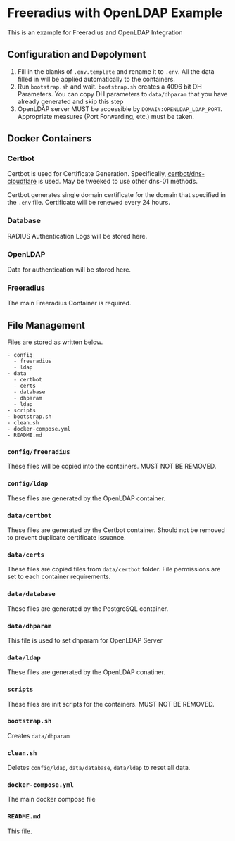 # Freeradius with OpenLDAP Example
 This is an example for Freeradius and OpenLDAP Integration

## Configuration and Depolyment
1. Fill in the blanks of `.env.template` and rename it to `.env`. All the data filled in will be applied automatically to the containers. 
2. Run `bootstrap.sh` and wait. `bootstrap.sh` creates a 4096 bit DH Parameters. You can copy DH parameters to `data/dhparam` that you have already generated and skip this step
3. OpenLDAP server MUST be accessible by `DOMAIN:OPENLDAP_LDAP_PORT`. Appropriate measures (Port Forwarding, etc.) must be taken.

## Docker Containers
### Certbot
 Certbot is used for Certificate Generation. Specifically, [certbot/dns-cloudflare](https://hub.docker.com/certbot/dns-cloudflare) is used. May be tweeked to use other dns-01 methods.  

 Certbot generates single domain certificate for the domain that specified in the `.env` file. Certificate will be renewed every 24 hours.

### Database
 RADIUS Authentication Logs will be stored here.

### OpenLDAP
 Data for authentication will be stored here.

### Freeradius
 The main Freeradius Container is required.

## File Management
 Files are stored as written below.
```
- config
  - freeradius
  - ldap
- data
  - certbot
  - certs
  - database
  - dhparam
  - ldap
- scripts
- bootstrap.sh
- clean.sh
- docker-compose.yml
- README.md
```

### `config/freeradius`
 These files will be copied into the containers. MUST NOT BE REMOVED.

### `config/ldap`
 These files are generated by the OpenLDAP container.

### `data/certbot`
 These files are generated by the Certbot container. Should not be removed to prevent duplicate certificate issuance.

### `data/certs`
 These files are copied files from `data/certbot` folder. File permissions are set to each container requirements.

### `data/database`
 These files are generated by the PostgreSQL container.

### `data/dhparam`
 This file is used to set dhparam for OpenLDAP Server

### `data/ldap`
 These files are generated by the OpenLDAP conatiner.

### `scripts`
 These files are init scripts for the containers. MUST NOT BE REMOVED.

### `bootstrap.sh`
 Creates `data/dhparam`

### `clean.sh`
 Deletes `config/ldap`, `data/database`, `data/ldap` to reset all data.

### `docker-compose.yml`
 The main docker compose file

### `README.md`
 This file.
